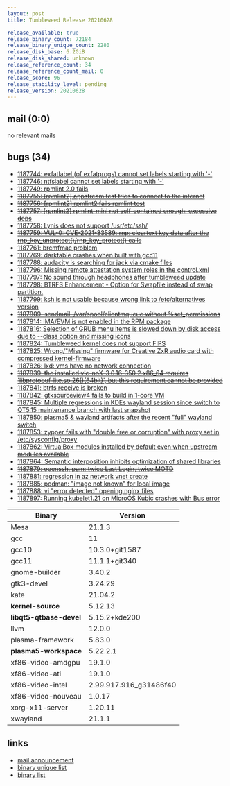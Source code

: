 ```yaml
---
layout: post
title: Tumbleweed Release 20210628

release_available: true
release_binary_count: 72184
release_binary_unique_count: 2280
release_disk_base: 6.2GiB
release_disk_shared: unknown
release_reference_count: 34
release_reference_count_mail: 0
release_score: 96
release_stability_level: pending
release_version: 20210628
---
```


## mail (0:0)

no relevant mails

## bugs (34)

<!--more-->

- [1187744: exfatlabel (of exfatprogs) cannot set labels starting with '-'](https://bugzilla.opensuse.org/show_bug.cgi?id=1187744)
- [1187746: ntfslabel cannot set labels starting with '-'](https://bugzilla.opensuse.org/show_bug.cgi?id=1187746)
- [1187749: rpmlint 2.0 fails](https://bugzilla.opensuse.org/show_bug.cgi?id=1187749)
- ~~[1187755: \[rpmlint2\] appstream test tries to connect to the internet](https://bugzilla.opensuse.org/show_bug.cgi?id=1187755)~~
- ~~[1187756: \[rpmlint2\] rpmlint2 fails rpmlint test](https://bugzilla.opensuse.org/show_bug.cgi?id=1187756)~~
- ~~[1187757: \[rpmlint2\] rpmlint-mini not self-contained enough: excessive deps](https://bugzilla.opensuse.org/show_bug.cgi?id=1187757)~~
- [1187758: Lynis does not support /usr/etc/ssh/](https://bugzilla.opensuse.org/show_bug.cgi?id=1187758)
- ~~[1187759: VUL-0: CVE-2021-33589: rnp: cleartext key data after the rnp_key_unprotect()/rnp_key_protect() calls](https://bugzilla.opensuse.org/show_bug.cgi?id=1187759)~~
- [1187761: brcmfmac problem](https://bugzilla.opensuse.org/show_bug.cgi?id=1187761)
- [1187769: darktable crashes when built with gcc11](https://bugzilla.opensuse.org/show_bug.cgi?id=1187769)
- [1187788: audacity is searching for jack via cmake files](https://bugzilla.opensuse.org/show_bug.cgi?id=1187788)
- [1187796: Missing remote attestation system roles in the control.xml](https://bugzilla.opensuse.org/show_bug.cgi?id=1187796)
- [1187797: No sound through headphones after tumbleweed update](https://bugzilla.opensuse.org/show_bug.cgi?id=1187797)
- [1187798: BTRFS Enhancement - Option for Swapfile instead of swap partition.](https://bugzilla.opensuse.org/show_bug.cgi?id=1187798)
- [1187799: ksh is not usable because wrong link to /etc/alternatives version](https://bugzilla.opensuse.org/show_bug.cgi?id=1187799)
- ~~[1187809: sendmail: /var/spool/clientmqueue without %set_permissions](https://bugzilla.opensuse.org/show_bug.cgi?id=1187809)~~
- [1187814: IMA/EVM is not enabled in the RPM package](https://bugzilla.opensuse.org/show_bug.cgi?id=1187814)
- [1187816: Selection of GRUB menu items is slowed down by disk access due to --class option and missing icons](https://bugzilla.opensuse.org/show_bug.cgi?id=1187816)
- [1187824: Tumbleweed kernel does not support FIPS](https://bugzilla.opensuse.org/show_bug.cgi?id=1187824)
- [1187825: Wrong/"Missing"  firmware for Creative ZxR audio card with compressed kernel-firmware](https://bugzilla.opensuse.org/show_bug.cgi?id=1187825)
- [1187826: lxd: vms have no network connection](https://bugzilla.opensuse.org/show_bug.cgi?id=1187826)
- ~~[1187839: the installed vlc-noX-3.0.16-350.2.x86_64 requires 'libprotobuf-lite.so.26()(64bit)', but this requirement cannot be provided](https://bugzilla.opensuse.org/show_bug.cgi?id=1187839)~~
- [1187841: btrfs receive is broken](https://bugzilla.opensuse.org/show_bug.cgi?id=1187841)
- [1187842: gtksourceview4 fails to build in 1-core VM](https://bugzilla.opensuse.org/show_bug.cgi?id=1187842)
- [1187845: Multiple regressions in KDEs wayland session since switch to QT5.15 maintenance branch with last snapshot](https://bugzilla.opensuse.org/show_bug.cgi?id=1187845)
- [1187850: plasma5 & wayland artifacts after the recent "full" wayland switch](https://bugzilla.opensuse.org/show_bug.cgi?id=1187850)
- [1187853: zypper fails with "double free or corruption" with proxy set in /etc/sysconfig/proxy](https://bugzilla.opensuse.org/show_bug.cgi?id=1187853)
- ~~[1187862: VirtualBox modules installed by default even when upstream modules available](https://bugzilla.opensuse.org/show_bug.cgi?id=1187862)~~
- [1187864: Semantic interposition inhibits optimization of shared libraries](https://bugzilla.opensuse.org/show_bug.cgi?id=1187864)
- ~~[1187879: openssh, pam: twice Last Login, twice MOTD](https://bugzilla.opensuse.org/show_bug.cgi?id=1187879)~~
- [1187881: regression in az network vnet create](https://bugzilla.opensuse.org/show_bug.cgi?id=1187881)
- [1187885: podman: "image not known" for local image](https://bugzilla.opensuse.org/show_bug.cgi?id=1187885)
- [1187888: vi "error detected" opening nginx files](https://bugzilla.opensuse.org/show_bug.cgi?id=1187888)
- [1187897: Running kubelet1.21 on MicroOS Kubic crashes with Bus error](https://bugzilla.opensuse.org/show_bug.cgi?id=1187897)

Binary | Version
--- | ---
Mesa | 21.1.3
gcc | 11
gcc10 | 10.3.0+git1587
gcc11 | 11.1.1+git340
gnome-builder | 3.40.2
gtk3-devel | 3.24.29
kate | 21.04.2
**kernel-source** | 5.12.13
**libqt5-qtbase-devel** | 5.15.2+kde200
llvm | 12.0.0
plasma-framework | 5.83.0
**plasma5-workspace** | 5.22.2.1
xf86-video-amdgpu | 19.1.0
xf86-video-ati | 19.1.0
xf86-video-intel | 2.99.917.916_g31486f40
xf86-video-nouveau | 1.0.17
xorg-x11-server | 1.20.11
xwayland | 21.1.1

## links

- [mail announcement](https://lists.opensuse.org/archives/list/factory@lists.opensuse.org/thread/ZKXNJ2SJ364PVV3RFYKSJJVQBOU6LFBU)
- [binary unique list](http://download.opensuse.org/history/20210628/rpm.unique.list)
- [binary list](http://download.opensuse.org/history/20210628/rpm.list)
